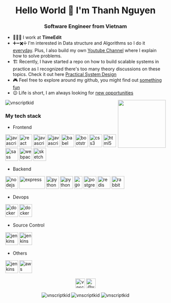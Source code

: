 <h1 align="center">Hello World 👋 I'm Thanh Nguyen</h1>
<h3 align="center">Software Engineer from Vietnam </h3>

- 👨🏻‍💻 I work at **TimeEdit**
- ➕➖✖️➗ I'm interested in Data structure and Algorithms so I do it [everyday](https://github.com/vnscriptkid/Algorithms). Plus, I also build my own [Youtube Channel](https://www.youtube.com/channel/UCqjc2pnYJTBU_XOUsu7wz-w/featured) where I explain how to solve problems. 
- 🏗️ Recently, I have started a repo on how to build scalable systems in practice as I recognized there's too many theory discussions on these topics. Check it out here [Practical System Design](https://github.com/vnscriptkid/system-design-practice)
- 🎮 Feel free to explore around my github, you might find out [something fun](https://github.com/vnscriptkid?tab=repositories)
- 😉 Life is short, I am always looking for [new opportunities](https://www.linkedin.com/in/thanh-nguyen-800534160/)


<p align="left">
  <img align="center" src="https://github-readme-stats.calvinchankf.vercel.app/api?username=vnscriptkid&show_icons=true" alt="vnscriptkid" />
  <img align='right' src='https://github.com/Rishit-dagli/Rishit-dagli/blob/master/images/octocat-anime.gif' width='150"'>
</p>

### My tech stack

- Frontend
<p align="left">
  <img src="https://www.vectorlogo.zone/logos/javascript/javascript-icon.svg" alt="javascript" width="40" height="40"/> 
  <img src="https://www.vectorlogo.zone/logos/reactjs/reactjs-icon.svg" alt="react" width="40" height="40"/> 
  <img src="https://www.vectorlogo.zone/logos/graphql/graphql-icon.svg" alt="javascript" width="40" height="40"/> 
  <img src="https://www.vectorlogo.zone/logos/facebook_relay/facebook_relay-icon.svg" alt="javascript" width="40" height="40"/> 
  <img src="https://www.vectorlogo.zone/logos/babeljs/babeljs-icon.svg" alt="babel" width="40" height="40"/> 
  <img src="https://www.vectorlogo.zone/logos/getbootstrap/getbootstrap-icon.svg" alt="bootstrap" width="40" height="40"/> 
  <img src="https://www.vectorlogo.zone/logos/netlifyapp_watercss/netlifyapp_watercss-icon.svg" alt="css3" width="40" height="40"/>
  <img src="https://www.vectorlogo.zone/logos/w3_html5/w3_html5-icon.svg" alt="html5" width="40" height="40"/> 
  <img src="https://www.vectorlogo.zone/logos/sass-lang/sass-lang-icon.svg" alt="sass" width="40" height="40"/> 
  <img src="https://www.vectorlogo.zone/logos/js_webpack/js_webpack-icon.svg" alt="webpack" width="40" height="40"/>
  <img src="https://www.vectorlogo.zone/logos/sketchapp/sketchapp-icon.svg" alt="sketch" width="40" height="40"/> 
</p>

- Backend
<p align="left">
  <img src="https://www.vectorlogo.zone/logos/nodejs/nodejs-icon.svg" alt="nodejs" width="40" height="40"/> 
  <img src="https://www.vectorlogo.zone/logos/expressjs/expressjs-ar21.svg" alt="express" width="80" height="40"/> 
  <img src="https://www.vectorlogo.zone/logos/python/python-icon.svg" alt="python" width="40" height="40"/> 
  <img src="https://upload.wikimedia.org/wikipedia/commons/a/a7/Hack_%28programming_language%29_logo.svg" alt="python" width="40" height="40"/> 
  <img src="https://www.vectorlogo.zone/logos/golang/golang-vertical.svg" alt="go" width="26" height="40"/> 
  <img src="https://www.vectorlogo.zone/logos/postgresql/postgresql-icon.svg" alt="postgresql" width="40" height="40"/> 
  <img src="https://www.vectorlogo.zone/logos/redis/redis-icon.svg" alt="redis" width="40" height="40"/> 
  <img src="https://www.vectorlogo.zone/logos/rabbitmq/rabbitmq-icon.svg" alt="rabbitMQ" width="40" height="40"/> 
</p>

- Devops
<p align="left">
  <img src="https://www.vectorlogo.zone/logos/docker/docker-icon.svg" alt="docker" width="40" height="40"/>
  <img src="https://www.vectorlogo.zone/logos/kubernetes/kubernetes-icon.svg" alt="docker" width="40" height="40"/>
</p>

- Source Control
<p align="left">
  <img src="https://www.vectorlogo.zone/logos/mercurial-scm/mercurial-scm-icon.svg" alt="jenkins" width="40" height="40"/>
  <img src="https://www.vectorlogo.zone/logos/git-scm/git-scm-icon.svg" alt="jenkins" width="40" height="40"/>
</p>
  
- Others
<p align="left">
  <img src="https://www.vectorlogo.zone/logos/jenkins/jenkins-icon.svg" alt="jenkins" width="40" height="40"/>
  <img src="https://www.vectorlogo.zone/logos/amazon_aws/amazon_aws-icon.svg" alt="aws" width="40" height="40"/>
</p>

<p align="center">
<a href="https://www.linkedin.com/in/thanh-nguyen-800534160/" target="blank"><img align="center" src="https://cdn.jsdelivr.net/npm/simple-icons@3.0.1/icons/linkedin.svg" alt="vnscriptkid" height="30" width="30" /></a>
<a href="https://www.youtube.com/channel/UCqjc2pnYJTBU_XOUsu7wz-w/featured" target="blank"><img align="center" src="https://cdn.jsdelivr.net/npm/simple-icons@3.0.1/icons/youtube.svg" alt="@vnscriptkid" height="30" width="30" /></a>
</p>

<p align="center">
  <img src="https://komarev.com/ghpvc/?username=vnscriptkid" alt="vnscriptkid" />
  <img src="https://badges.pufler.dev/years/vnscriptkid" alt="vnscriptkid" />
  <img src="https://badges.pufler.dev/commits/monthly/vnscriptkid" alt="vnscriptkid" />
</p>
